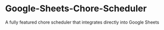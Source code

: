 # Google-Sheets-Chore-Scheduler
A fully featured chore scheduler that integrates directly into Google Sheets
